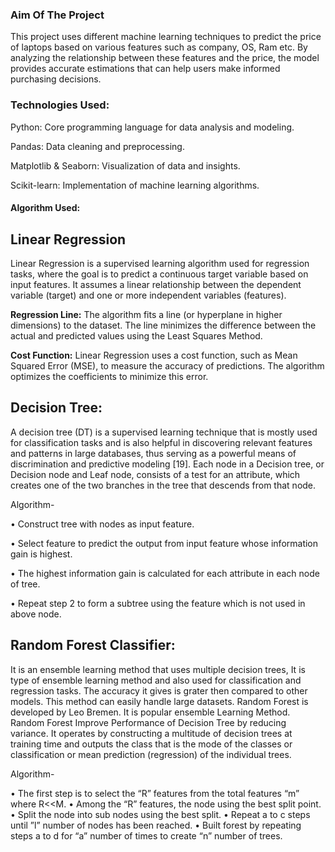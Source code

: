<h3>Aim Of The Project</h3>

This project uses different machine learning techniques to predict the price of laptops based on various features such as company, OS, Ram etc. By analyzing the relationship between these features and the price, the model provides accurate estimations that can help users make informed purchasing decisions.



<h3>Technologies Used:</h3>

Python: Core programming language for data analysis and modeling.

Pandas: Data cleaning and preprocessing.

Matplotlib & Seaborn: Visualization of data and insights.

Scikit-learn: Implementation of machine learning algorithms.



<h4>Algorithm Used:</h4>

<h2>Linear Regression</h2>


Linear Regression is a supervised learning algorithm used for regression tasks, where the goal is to predict a continuous target variable based on input features. It assumes a linear relationship between the dependent variable (target) and one or more independent variables (features).

**Regression Line:**
The algorithm fits a line (or hyperplane in higher dimensions) to the dataset. The line minimizes the difference between the actual and predicted values using the Least Squares Method.

**Cost Function:**
Linear Regression uses a cost function, such as Mean Squared Error (MSE), to measure the accuracy of predictions. The algorithm optimizes the coefficients to minimize this error.
​<h2>Decision Tree:</h2>

A decision tree (DT) is a supervised learning technique that is mostly used for classification tasks and is also helpful in discovering relevant features and patterns in large databases, thus serving as a powerful means of discrimination and predictive modeling [19]. Each node in a Decision tree, or Decision node and Leaf node, consists of a test for an attribute, which creates one of the two branches in the tree that descends from that node.

Algorithm-

• Construct tree with nodes as input feature.

• Select feature to predict the output from input feature whose information gain is highest.

• The highest information gain is calculated for each attribute in each node of tree.

• Repeat step 2 to form a subtree using the feature which is not used in above node.



<h2>Random Forest Classifier:</h2>

It is an ensemble learning method that uses multiple decision trees, It is type of ensemble learning method and also used for classification and regression tasks. The accuracy it gives is grater then compared to other models. This method can easily handle large datasets. Random Forest is developed by Leo Bremen. It is popular ensemble Learning Method. Random Forest Improve Performance of Decision Tree by reducing variance. It operates by constructing a multitude of decision trees at training time and outputs the class that is the mode of the classes or classification or mean prediction (regression) of the individual trees.

Algorithm-

• The first step is to select the “R” features from the total features “m” where R<<M.
• Among the “R” features, the node using the best split point.
• Split the node into sub nodes using the best split.
• Repeat a to c steps until ”l” number of nodes has been reached.
• Built forest by repeating steps a to d for “a” number of times to create “n” number of trees.
